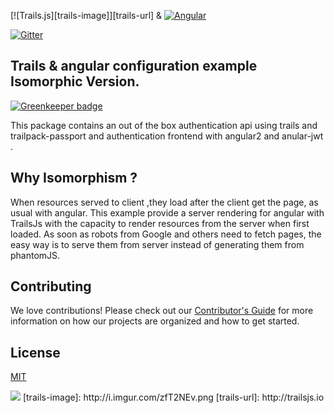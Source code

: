 [![Trails.js][trails-image]][trails-url]
&
[![Angular][angular-image]][angular-url]

[![Gitter][gitter-image]][gitter-url]

## Trails & angular configuration example Isomorphic Version. 

[![Greenkeeper badge](https://badges.greenkeeper.io/maissani/trails-angular2-isomorphic.svg)](https://greenkeeper.io/)

This package contains an out of the box authentication api using trails and trailpack-passport and authentication frontend with angular2 and anular-jwt .

## Why Isomorphism ?
When resources served to client ,they load after the client get the page, as usual with angular.
This example provide a server rendering for angular with TrailsJs with the capacity to render resources from the server when first loaded.
As soon as robots from Google and others need to fetch pages, the easy way is to serve them from server instead of generating them from phantomJS. 

## Contributing
We love contributions! Please check out our [Contributor's Guide](https://github.com/trailsjs/trails/blob/master/.github/CONTRIBUTING.md) for more
information on how our projects are organized and how to get started.

## License
[MIT](https://github.com/trailsjs/trails/blob/master/LICENSE)

<img src="http://i.imgur.com/dCjNisP.png">
[trails-image]: http://i.imgur.com/zfT2NEv.png
[trails-url]: http://trailsjs.io

[angular-image]: https://avatars2.githubusercontent.com/u/139426?v=3&s=200
[angular-url]: https://github.com/angular/angular


[gitter-image]: http://img.shields.io/badge/+%20GITTER-JOIN%20CHAT%20%E2%86%92-1DCE73.svg?style=flat-square
[gitter-url]: https://gitter.im/trailsjs/trails

